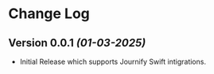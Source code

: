 Change Log
==========

Version 0.0.1 *(01-03-2025)*
-------------------------------------------
* Initial Release which supports Journify Swift intigrations.


